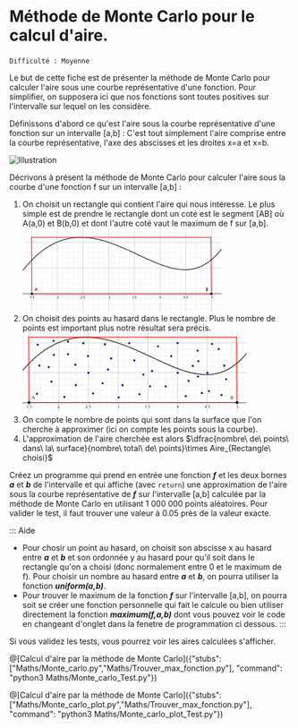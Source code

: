 # Méthode de Monte Carlo pour le calcul d'aire.
`Difficulté : Moyenne`

Le but de cette fiche est de présenter la méthode de Monte Carlo pour calculer l'aire sous une courbe représentative d'une fonction. Pour simplifier, on supposera ici que nos fonctions sont toutes positives sur l'intervalle sur lequel on les considère.

Définissons d'abord ce qu'est l'aire sous la courbe représentative d'une fonction sur un intervalle [a,b] : C'est tout simplement l'aire comprise entre la courbe représentative, l'axe des abscisses et les droites x=a et x=b.

![Illustration](https://upload.wikimedia.org/wikipedia/commons/thumb/c/c9/Aire_sous_la_courbe.svg/220px-Aire_sous_la_courbe.svg.png)

Décrivons à présent la méthode de Monte Carlo pour calculer l'aire sous la courbe d'une fonction f sur un intervalle [a,b] :
1. On choisit un rectangle qui contient l'aire qui nous intéresse. Le plus simple est de prendre le rectangle dont un coté est le segment [AB] où A(a,0) et B(b,0) et dont l'autre coté vaut le maximum de f sur [a,b].
![courbe et rectangle](Courbe_et_rectangle.png) 
2. On choisit des points au hasard dans le rectangle. Plus le nombre de points est important plus notre résultat sera précis.
![Courbe et points](Courbe_et_points.png)
3. On compte le nombre de points qui sont dans la surface que l'on cherche à approximer (ici on compte les points sous la courbe).
4. L'approximation de l'aire cherchée est alors $`\dfrac{nombre\ de\ points\ dans\ la\ surface}{nombre\ total\ de\ points}\times Aire_{Rectangle\ choisi}`$

Créez un programme qui prend en entrée une fonction ***f*** et les deux bornes ***a*** et ***b*** de l'intervalle et qui affiche (avec `return`) une approximation de l'aire  sous la courbe représentative de ***f*** sur l'intervalle [a,b] calculée par la méthode de Monte Carlo en utilisant 1 000 000 points aléatoires. Pour valider le test, il faut trouver une valeur à 0.05 près de la valeur exacte.

::: Aide
+ Pour chosir un point au hasard, on choisit son abscisse x au hasard entre ***a*** et ***b*** et son ordonnée y au hasard pour qu'il soit dans le rectangle qu'on a choisi (donc normalement entre 0 et le maximum de f). Pour choisir un nombre au hasard entre ***a*** et ***b***, on pourra utiliser la fonction ***uniform(a,b)***.
+ Pour trouver le maximum de la fonction ***f*** sur l'intervalle [a,b], on pourra soit se créer une fonction personnelle qui fait le calcule ou bien utiliser directement la fonction ***maximum(f,a,b)*** dont vous pouvez voir le code en changeant d'onglet dans la fenetre de programmation ci dessous.
:::

Si vous validez les tests, vous pourrez voir les aires calculées s'afficher.

@[Calcul d'aire par la méthode de Monte Carlo]({"stubs": ["Maths/Monte_carlo.py","Maths/Trouver_max_fonction.py"], "command": "python3 Maths/Monte_carlo_Test.py"})

@[Calcul d'aire par la méthode de Monte Carlo]({"stubs": ["Maths/Monte_carlo_plot.py","Maths/Trouver_max_fonction.py"], "command": "python3 Maths/Monte_carlo_plot_Test.py"})

